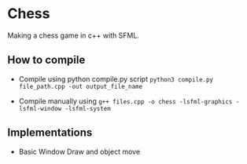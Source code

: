 # Chess
Making a chess game in c++ with SFML.

## How to compile
- Compile using python compile.py script
`python3 compile.py file_path.cpp -out output_file_name`

- Compile manually using
`g++ files.cpp -o chess -lsfml-graphics -lsfml-window -lsfml-system`

## Implementations
- Basic Window Draw and object move